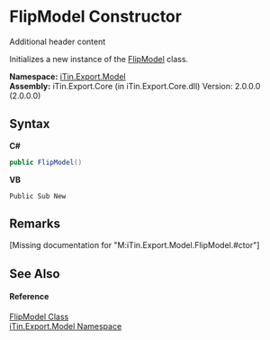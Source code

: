 # FlipModel Constructor 
Additional header content 

Initializes a new instance of the <a href="T_iTin_Export_Model_FlipModel">FlipModel</a> class.

**Namespace:**&nbsp;<a href="N_iTin_Export_Model">iTin.Export.Model</a><br />**Assembly:**&nbsp;iTin.Export.Core (in iTin.Export.Core.dll) Version: 2.0.0.0 (2.0.0.0)

## Syntax

**C#**<br />
``` C#
public FlipModel()
```

**VB**<br />
``` VB
Public Sub New
```


## Remarks
\[Missing <remarks> documentation for "M:iTin.Export.Model.FlipModel.#ctor"\]

## See Also


#### Reference
<a href="T_iTin_Export_Model_FlipModel">FlipModel Class</a><br /><a href="N_iTin_Export_Model">iTin.Export.Model Namespace</a><br />